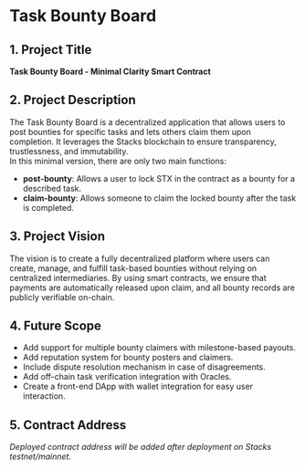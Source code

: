# Task Bounty Board

## 1. Project Title
**Task Bounty Board - Minimal Clarity Smart Contract**

## 2. Project Description
The Task Bounty Board is a decentralized application that allows users to post bounties for specific tasks and lets others claim them upon completion. It leverages the Stacks blockchain to ensure transparency, trustlessness, and immutability.  
In this minimal version, there are only two main functions:
- **post-bounty**: Allows a user to lock STX in the contract as a bounty for a described task.
- **claim-bounty**: Allows someone to claim the locked bounty after the task is completed.

## 3. Project Vision
The vision is to create a fully decentralized platform where users can create, manage, and fulfill task-based bounties without relying on centralized intermediaries. By using smart contracts, we ensure that payments are automatically released upon claim, and all bounty records are publicly verifiable on-chain.

## 4. Future Scope
- Add support for multiple bounty claimers with milestone-based payouts.
- Add reputation system for bounty posters and claimers.
- Include dispute resolution mechanism in case of disagreements.
- Add off-chain task verification integration with Oracles.
- Create a front-end DApp with wallet integration for easy user interaction.

## 5. Contract Address
_Deployed contract address will be added after deployment on Stacks testnet/mainnet._
